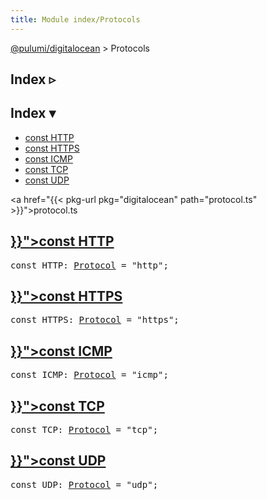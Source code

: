 ```yaml
---
title: Module index/Protocols
---
```


<!-- WARNING: this page was generated by a tool. Do not edit it by hand. -->
<!-- To change it, please see https://github.com/pulumi/docs/tree/master/tools/tscdocgen. -->

<a href="../">@pulumi/digitalocean</a> &gt; Protocols

<div class="toggleVisible">
<div class="collapsed">
<h2 class="pdoc-module-header toggleButton" title="Click to show Index">Index ▹</h2>
</div>
<div class="expanded">
<h2 class="pdoc-module-header toggleButton" title="Click to hide Index">Index ▾</h2>
<div class="pdoc-module-contents">
<ul>
<li><a href="#HTTP">const HTTP</a></li>
<li><a href="#HTTPS">const HTTPS</a></li>
<li><a href="#ICMP">const ICMP</a></li>
<li><a href="#TCP">const TCP</a></li>
<li><a href="#UDP">const UDP</a></li>
</ul>

<a href="{{< pkg-url pkg="digitalocean" path="protocol.ts" >}}">protocol.ts</a> 
</div>
</div>
</div>


<h2 class="pdoc-module-header" id="HTTP">
<a class="pdoc-member-name" href="{{< pkg-url pkg="digitalocean" path="protocol.ts#L19" >}}">const <b>HTTP</b></a>
</h2>
<div class="pdoc-module-contents">
<pre class="highlight"><span class='kd'>const</span> HTTP: <a href='#Protocol'>Protocol</a> = <span class='s2'>&#34;http&#34;</span>;</pre>
</div>
<h2 class="pdoc-module-header" id="HTTPS">
<a class="pdoc-member-name" href="{{< pkg-url pkg="digitalocean" path="protocol.ts#L20" >}}">const <b>HTTPS</b></a>
</h2>
<div class="pdoc-module-contents">
<pre class="highlight"><span class='kd'>const</span> HTTPS: <a href='#Protocol'>Protocol</a> = <span class='s2'>&#34;https&#34;</span>;</pre>
</div>
<h2 class="pdoc-module-header" id="ICMP">
<a class="pdoc-member-name" href="{{< pkg-url pkg="digitalocean" path="protocol.ts#L18" >}}">const <b>ICMP</b></a>
</h2>
<div class="pdoc-module-contents">
<pre class="highlight"><span class='kd'>const</span> ICMP: <a href='#Protocol'>Protocol</a> = <span class='s2'>&#34;icmp&#34;</span>;</pre>
</div>
<h2 class="pdoc-module-header" id="TCP">
<a class="pdoc-member-name" href="{{< pkg-url pkg="digitalocean" path="protocol.ts#L16" >}}">const <b>TCP</b></a>
</h2>
<div class="pdoc-module-contents">
<pre class="highlight"><span class='kd'>const</span> TCP: <a href='#Protocol'>Protocol</a> = <span class='s2'>&#34;tcp&#34;</span>;</pre>
</div>
<h2 class="pdoc-module-header" id="UDP">
<a class="pdoc-member-name" href="{{< pkg-url pkg="digitalocean" path="protocol.ts#L17" >}}">const <b>UDP</b></a>
</h2>
<div class="pdoc-module-contents">
<pre class="highlight"><span class='kd'>const</span> UDP: <a href='#Protocol'>Protocol</a> = <span class='s2'>&#34;udp&#34;</span>;</pre>
</div>
